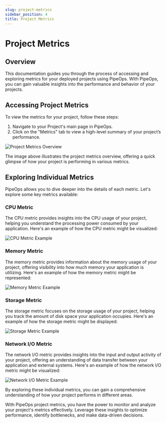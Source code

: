 ```yaml
---
slug: project-metrics
sidebar_position: 4
title: Project Metrics
---
```


# Project Metrics

## Overview

This documentation guides you through the process of accessing and exploring metrics for your deployed projects using PipeOps. With PipeOps, you can gain valuable insights into the performance and behavior of your projects.

## Accessing Project Metrics

To view the metrics for your project, follow these steps:

1. Navigate to your Project's main page in PipeOps.
2. Click on the "Metrics" tab to view a high-level summary of your project’s performance.


![Project Metrics Overview](https://pub-950943fa1bc54978bed46ef104f9d81a.r2.dev/Documentation%20Images/project-overview-metrics.png)

The image above illustrates the project metrics overview, offering a quick glimpse of how your project is performing in various metrics.

## Exploring Individual Metrics

PipeOps allows you to dive deeper into the details of each metric. Let's explore some key metrics available:

### CPU Metric

The CPU metric provides insights into the CPU usage of your project, helping you understand the processing power consumed by your application. Here's an example of how the CPU metric might be visualized:

![CPU Metric Example](https://pub-950943fa1bc54978bed46ef104f9d81a.r2.dev/Documentation%20Images/project-cpu-metrics.png)

### Memory Metric

The memory metric provides information about the memory usage of your project, offering visibility into how much memory your application is utilizing. Here's an example of how the memory metric might be represented:

![Memory Metric Example](https://pub-950943fa1bc54978bed46ef104f9d81a.r2.dev/Documentation%20Images/project-memory-metrics.png)

### Storage Metric

The storage metric focuses on the storage usage of your project, helping you track the amount of disk space your application occupies. Here's an example of how the storage metric might be displayed:

![Storage Metric Example](https://pub-950943fa1bc54978bed46ef104f9d81a.r2.dev/Documentation%20Images/project-storage-metrics.png)

### Network I/O Metric

The network I/O metric provides insights into the input and output activity of your project, offering an understanding of data transfer between your application and external systems. Here's an example of how the network I/O metric might be visualized:

![Network I/O Metric Example](https://pub-950943fa1bc54978bed46ef104f9d81a.r2.dev/Documentation%20Images/project-network-metrics.png)

By exploring these individual metrics, you can gain a comprehensive understanding of how your project performs in different areas.

With PipeOps project metrics, you have the power to monitor and analyze your project's metrics effectively. Leverage these insights to optimize performance, identify bottlenecks, and make data-driven decisions.
